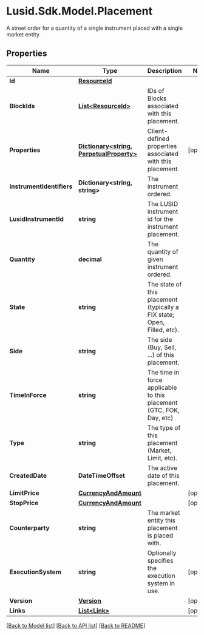 # Lusid.Sdk.Model.Placement
A street order for a quantity of a single instrument placed with a single market entity.

## Properties

Name | Type | Description | Notes
------------ | ------------- | ------------- | -------------
**Id** | [**ResourceId**](ResourceId.md) |  | 
**BlockIds** | [**List&lt;ResourceId&gt;**](ResourceId.md) | IDs of Blocks associated with this placement. | 
**Properties** | [**Dictionary&lt;string, PerpetualProperty&gt;**](PerpetualProperty.md) | Client-defined properties associated with this placement. | [optional] 
**InstrumentIdentifiers** | **Dictionary&lt;string, string&gt;** | The instrument ordered. | 
**LusidInstrumentId** | **string** | The LUSID instrument id for the instrument placement. | 
**Quantity** | **decimal** | The quantity of given instrument ordered. | 
**State** | **string** | The state of this placement (typically a FIX state; Open, Filled, etc). | 
**Side** | **string** | The side (Buy, Sell, ...) of this placement. | 
**TimeInForce** | **string** | The time in force applicable to this placement (GTC, FOK, Day, etc) | 
**Type** | **string** | The type of this placement (Market, Limit, etc). | 
**CreatedDate** | **DateTimeOffset** | The active date of this placement. | 
**LimitPrice** | [**CurrencyAndAmount**](CurrencyAndAmount.md) |  | [optional] 
**StopPrice** | [**CurrencyAndAmount**](CurrencyAndAmount.md) |  | [optional] 
**Counterparty** | **string** | The market entity this placement is placed with. | 
**ExecutionSystem** | **string** | Optionally specifies the execution system in use. | [optional] 
**Version** | [**Version**](Version.md) |  | [optional] 
**Links** | [**List&lt;Link&gt;**](Link.md) |  | [optional] 

[[Back to Model list]](../README.md#documentation-for-models) [[Back to API list]](../README.md#documentation-for-api-endpoints) [[Back to README]](../README.md)

